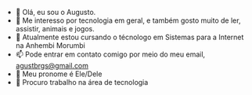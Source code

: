 - 👋 Olá, eu sou o Augusto.
- 👀 Me interesso por tecnologia em geral, e também gosto muito de ler, assistir, animais e jogos.
- 🌱 Atualmente estou cursando o técnologo em Sistemas para a Internet na Anhembi Morumbi
- 📫 Pode entrar em contato comigo por meio do meu email, agustbrgs@gmail.com
- 🦓 Meu pronome é Ele/Dele
- 👔 Procuro trabalho na área de tecnologia


